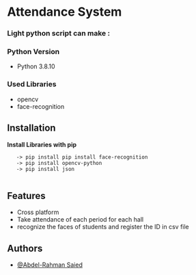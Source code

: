 
# Attendance System

### Light python script can make :


### **Python Version** 
- Python 3.8.10
### **Used Libraries** 
- opencv 
- face-recognition 

## **Installation**

**Install Libraries with pip** 

```pip
   -> pip install pip install face-recognition
   -> pip install opencv-python
   -> pip install json
   
```
    
## Features

- Cross platform
- Take attendance of each period for each hall  
- recognize the faces of students and register the ID in csv file



## Authors

- [@Abdel-Rahman Saied](https://github.com/Abdel-RahmanSaied)

